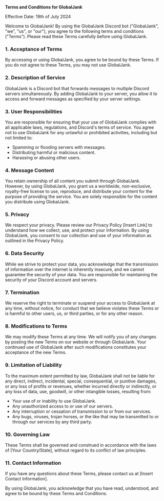 **Terms and Conditions for GlobalJank**

Effective Date: 19th of July 2024

Welcome to GlobalJank! By using the GlobalJank Discord bot ("GlobalJank", "we", "us", or "our"), you agree to the following terms and conditions ("Terms"). Please read these Terms carefully before using GlobalJank.

### 1. Acceptance of Terms
By accessing or using GlobalJank, you agree to be bound by these Terms. If you do not agree to these Terms, you may not use GlobalJank.

### 2. Description of Service
GlobalJank is a Discord bot that forwards messages to multiple Discord servers simultaneously. By adding GlobalJank to your server, you allow it to access and forward messages as specified by your server settings.

### 3. User Responsibilities
You are responsible for ensuring that your use of GlobalJank complies with all applicable laws, regulations, and Discord's terms of service. You agree not to use GlobalJank for any unlawful or prohibited activities, including but not limited to:
- Spamming or flooding servers with messages.
- Distributing harmful or malicious content.
- Harassing or abusing other users.

### 4. Message Content
You retain ownership of all content you submit through GlobalJank. However, by using GlobalJank, you grant us a worldwide, non-exclusive, royalty-free license to use, reproduce, and distribute your content for the purpose of providing the service. You are solely responsible for the content you distribute using GlobalJank.

### 5. Privacy
We respect your privacy. Please review our Privacy Policy [Insert Link] to understand how we collect, use, and protect your information. By using GlobalJank, you consent to our collection and use of your information as outlined in the Privacy Policy.

### 6. Data Security
While we strive to protect your data, you acknowledge that the transmission of information over the internet is inherently insecure, and we cannot guarantee the security of your data. You are responsible for maintaining the security of your Discord account and servers.

### 7. Termination
We reserve the right to terminate or suspend your access to GlobalJank at any time, without notice, for conduct that we believe violates these Terms or is harmful to other users, us, or third parties, or for any other reason.

### 8. Modifications to Terms
We may modify these Terms at any time. We will notify you of any changes by posting the new Terms on our website or through GlobalJank. Your continued use of GlobalJank after such modifications constitutes your acceptance of the new Terms.

### 9. Limitation of Liability
To the maximum extent permitted by law, GlobalJank shall not be liable for any direct, indirect, incidental, special, consequential, or punitive damages, or any loss of profits or revenues, whether incurred directly or indirectly, or any loss of data, use, goodwill, or other intangible losses, resulting from:
- Your use of or inability to use GlobalJank.
- Any unauthorized access to or use of our servers.
- Any interruption or cessation of transmission to or from our services.
- Any bugs, viruses, trojan horses, or the like that may be transmitted to or through our services by any third party.

### 10. Governing Law
These Terms shall be governed and construed in accordance with the laws of [Your Country/State], without regard to its conflict of law principles.

### 11. Contact Information
If you have any questions about these Terms, please contact us at [Insert Contact Information].

By using GlobalJank, you acknowledge that you have read, understood, and agree to be bound by these Terms and Conditions.
